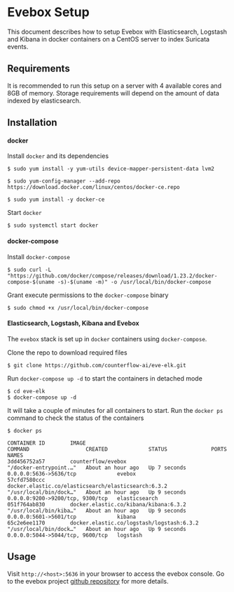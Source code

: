 # Evebox Setup

This document describes how to setup Evebox with Elasticsearch, Logstash and Kibana in docker containers on a CentOS server to index Suricata events.

## Requirements

It is recommended to run this setup on a server with 4 available cores and 8GB of memory. Storage requirements will depend on the amount of data indexed by elasticsearch.

## Installation

#### docker

Install `docker` and its dependencies

```console
$ sudo yum install -y yum-utils device-mapper-persistent-data lvm2
```

```console
$ sudo yum-config-manager --add-repo https://download.docker.com/linux/centos/docker-ce.repo
```

```console
$ sudo yum install -y docker-ce
```

Start `docker`

```console
$ sudo systemctl start docker
```

#### docker-compose

Install `docker-compose`

```console
$ sudo curl -L "https://github.com/docker/compose/releases/download/1.23.2/docker-compose-$(uname -s)-$(uname -m)" -o /usr/local/bin/docker-compose
```

Grant execute permissions to the `docker-compose` binary
```compose
$ sudo chmod +x /usr/local/bin/docker-compose
```

#### Elasticsearch, Logstash, Kibana and Evebox

The `evebox` stack is set up in `docker` containers using `docker-compose`. 

Clone the repo to download required files

```console
$ git clone https://github.com/counterflow-ai/eve-elk.git
```

Run `docker-compose up -d` to start the containers in detached mode

```console
$ cd eve-elk
$ docker-compose up -d
```

It will take a couple of minutes for all containers to start. Run the `docker ps` command to check the status of the containers

```console
$ docker ps

CONTAINER ID        IMAGE                                                 COMMAND                  CREATED             STATUS              PORTS                              NAMES
3dd456752a57        counterflow/evebox                                    "/docker-entrypoint.…"   About an hour ago   Up 7 seconds        0.0.0.0:5636->5636/tcp             evebox
57cfd7580ccc        docker.elastic.co/elasticsearch/elasticsearch:6.3.2   "/usr/local/bin/dock…"   About an hour ago   Up 9 seconds        0.0.0.0:9200->9200/tcp, 9300/tcp   elasticsearch
051f764ab830        docker.elastic.co/kibana/kibana:6.3.2                 "/usr/local/bin/kiba…"   About an hour ago   Up 9 seconds        0.0.0.0:5601->5601/tcp             kibana
65c2e6ee1170        docker.elastic.co/logstash/logstash:6.3.2             "/usr/local/bin/dock…"   About an hour ago   Up 9 seconds        0.0.0.0:5044->5044/tcp, 9600/tcp   logstash
```

## Usage

Visit `http://<host>:5636` in your browser to access the evebox console. Go to the evebox project [github repository](https://github.com/counterflow-ai/evebox) for more details.